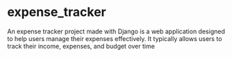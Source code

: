 # expense_tracker
An expense tracker project made with Django is a web application designed to help users manage their expenses effectively. It typically allows users to track their income, expenses, and budget over time

